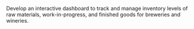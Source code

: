 Develop an interactive dashboard to track and manage inventory levels of raw materials, work-in-progress, and finished goods for breweries and wineries.